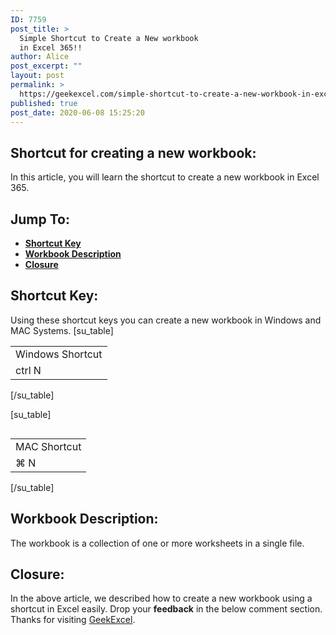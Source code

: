 ```yaml
---
ID: 7759
post_title: >
  Simple Shortcut to Create a New workbook
  in Excel 365!!
author: Alice
post_excerpt: ""
layout: post
permalink: >
  https://geekexcel.com/simple-shortcut-to-create-a-new-workbook-in-excel-365/
published: true
post_date: 2020-06-08 15:25:20
---
```

<h2>Shortcut for creating a new workbook:</h2>
In this article, you will learn the shortcut to create a new workbook in Excel 365.
<h2>Jump To:</h2>
<ul>
 	<li><strong><a href="#1">Shortcut Key</a></strong></li>
 	<li><strong><a href="#2">Workbook Description</a></strong></li>
 	<li><strong><a href="#3">Closure</a></strong></li>
</ul>
<h2 id="1">Shortcut Key:</h2>
Using these shortcut keys you can create a new workbook in Windows and MAC Systems.
<span>
[su_table]
<table>
<tbody>
<tr>
<td>Windows Shortcut</td>
</tr>
<tr>
<td><span class="key-flex"><span class="win-key" style="width: 120px;"><span class="custom-span-key">ctrl</span></span> <span class="win-key"><span class="custom-span-key">N</span></span></span></td>
</tr>
</tbody>
</table>
[/su_table]

[su_table]
<table style="float: right;">
<tbody>
<tr>
<td>MAC Shortcut</td>
</tr>
<tr>
<td><span class="key-flex"><span class="mac-key"><span class="custom-span-key">⌘</span></span> <span class="mac-key"><span class="custom-span-key">N</span></span> </span></td>
</tr>
</tbody>
</table>
[/su_table]
</span>
<h2 id="2">Workbook Description:</h2>
The workbook is a collection of one or more worksheets in a single file.
<h2 id="3">Closure:</h2>
In the above article, we described how to create a new workbook using a shortcut in Excel easily. Drop your <strong>feedback</strong> in the below comment section. Thanks for visiting <a href="https://geekexcel.com/">GeekExcel</a>.